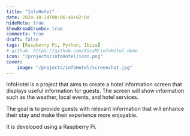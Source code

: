 ```yaml
---
title: "InfoHotel"
date: 2024-10-14T00:06:49+02:00
hideMeta: true
ShowBreadCrumbs: true
comments: true
draft: false
tags: [Raspberry Pi, Python, Ibiza]
# github: https://github.com/XicuM/infoHotel_demo
icon: "/projects/infoHotel/icon.png"
cover: 
    image: "/projects/infoHotel/screenshot.jpg"
---
```


InfoHotel is a project that aims to create a hotel information screen that displays useful information for guests. The screen will show information such as the weather, local events, and hotel services. 

The goal is to provide guests with relevant information that will enhance their stay and make their experience more enjoyable.

It is developed using a Raspberry Pi.